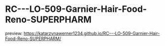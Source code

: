 # RC---LO-509-Garnier-Hair-Food-Reno-SUPERPHARM

preview: https://katarzynawerner1234.github.io/RC---LO-509-Garnier-Hair-Food-Reno-SUPERPHARM/

